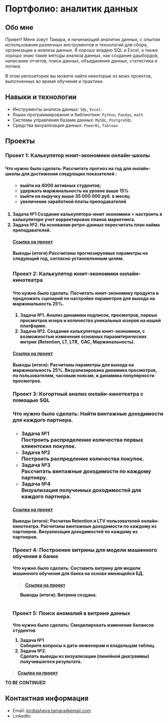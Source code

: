 # Портфолио: аналитик данных

## Обо мне  

Привет! Меня зовут Тамара, я начинающий аналитик данных, с опытом использования различных инструментов и технологий для сбора, организации и анализа данных. 
Я хорошо владею SQL и Excel, а также хорошо знаю такие методы анализа данных, как создание дашбордов, написание отчетов, поиск данных, объединение данных, статистика и логика.

В этом репозитории вы можете найти некоторые из моих проектов, выполненных во время обучения и практики.
<br>

## Навыки и технологии
- Инструменты анализа данных: ``SQL``, ``Excel``: 
- Языки программирования и библиотеки: ``Python``, ``Pandas``, ``math`` 
- Системы управления базами данных: ``MySQL``, ``PostgreSQL``
- Средства визуализации данных: ``PowerBi``, ``Tableau``


## Проекты

<p><h3> Проект 1: Калькулятор юнит-экономики онлайн-школы<h3></p> 
<p><h4> Что нужно было сделать: Рассчитать прогноз на год для онлайн-школы для достижения следующих показателей :<h4><p>
<ol>
<ul>
<li>выйти на 4000 активных студентов;</li>
<li> удержать маржинальность на уровне выше 15%</li>
<li>выйти на выручку выше 35 000 000 руб. в месяц</li>
<li>увеличение заработной платы преподавателей</li><h5></ul>
<p> 
 

<li>Задача №1 Создание калькулятора-юнит экономики + настроить в калькуляторе учет корректировок планов маркетинга.</li>  
<li>Задача №2. На основании ретро-данных пересчитать план найма преподавателей.</li>
</p>
<p>
<h4><a href="https://docs.google.com/spreadsheets/d/1PPoHrwe7GlqwvhfOBg4l-c8zc4Qhu9loflr3Sffcrck/edit?usp=sharing">Ссылка на проект</a><h4>
 
<p><h4>Выводы (итоги):Рассчитаны прогнозируемые параметры на следующий год, согласно установленным целям.<h4><p> 

##

<p><h3> Проект 2: Калькулятор юнит-экономики онлайн-кинотеатра<h3></p>
<p><h4> Что нужно было сделать: Посчитать юнит-экономику продукта и предложить сценарий по настройке параметров для выхода на маржинальность 25%.<h4><p>
<ol>
<li>Задача №1. Анализ динамики подписок, просмотров, первых просмотров юзера и количества уникальных юзеров на нашей платформе.</li>
<li>Задача №2. Создание калькулятора юнит-экономики, с возможностью изменения основных параамтерических метрик (Retention, LT,  LTR,  CAC, Маржинальность).</li>
</ol>


<h4><a href="https://docs.google.com/presentation/d/11yttH-shCBfGj7MqeJ2MImUGV2p-4RL8/edit?usp=sharing&ouid=100628878406929974425&rtpof=true&sd=true">Ссылка на проект<h4></a>
 
 
<p><h4>Выводы (итоги): Расчитаны параметры для выхода на маржинальность 25%. Визуализирована динамика просмотров, по пользователям, часовым поясам, и динамика популярности просмотров.<h4></p>

<p> 
<p><h3> Проект 3: Когортный анализ онлайн-кинотеатра с помощью SQL<h3></p>
<p>Что нужно было сделать: Найти винтажные доходимости для каждого партнера.<p>
<ul><h4>
<li>Задача №1</li> Построить распределение количества первых клиентских покупок.
<li>Задача №2</li> Построить распредление количества покупок.
<li>Задача №3</li> Рассчитать винтажные доходимости по каждому партнеру.
<li>Задача №4</li> Визуализация полученных доходимостей для каждого партнера.<h4>
</ul>
<h4><a href="https://docs.google.com/spreadsheets/d/1-8B0LTyAIs12K9LL9S2Gp4WF5TBMNAbi/edit?usp=sharing&ouid=100628878406929974425&rtpof=true&sd=true" >Ссылка на проект</h4></a>

<p>Выводы (итоги): Расчитан Retention и LTV пользователей онлайн-кинотеатра. Расчитаны винтажные доходимости по каждому из партнеров. Визуализация доходимостей по каждому из партнеров.

<p> 
<p><h3> Проект 4: Построение витрины для модели машинного обучения в банке </p>
<p><h4> Что нужно было сделать: Cоставить витрину для модели машинного обучения для банка на основе имеющейся БД.<h4></p>

 
> <a href="https://docs.google.com/spreadsheets/d/1OxlCwOC1IchLd9FARaD4arCrzy81TdVr/edit?usp=sharing&ouid=100628878406929974425&rtpof=true&sd=true">Ссылка на проект</a>
  
<ol>Выводы (итоги): Витрина создана. </ol>
<br> 

<p><h3>Проект 5: Поиск аномалий в витрине данных </p>
<p><h4>Что нужно было сделать: Смоделировать изменение балансов студентов<p>
<ol>
<li>Задача №1</li> Соберите вопросы к дата-инженерам и владельцам таблиц.
<li>Задача №2.</li> Сделать выводы из визуализации (линейной диаграммы) получившегося результата.
</h5></ol>

> <a href="https://docs.google.com/spreadsheets/d/1rwL-xNVorFwVVjDHx6kqrNxbSVA7rd9r/edit?usp=sharing&ouid=100628878406929974425&rtpof=true&sd=true">Ссылка на проект</a>

 
<p> TO BE CONTINUED 

## Контактная информация
- Email: kirdiasheva.tamara@email.com
- LinkedIn:
